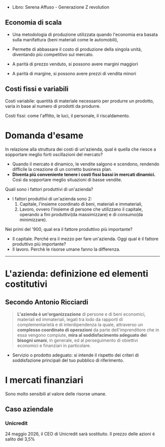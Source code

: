 - Libro: Serena Affuso - Generazione Z revolution

## Economia di scala
- Una metodologia di produzione utilizzata quando l'economia era basata sulla manifattura (beni materiali come le automobili), 

- Permette di abbassare il costo di produzione della singola unità, diventando più competitivo sul mercato.

- A parità di prezzo venduto, si possono avere margini maggiori
- A parità di margine, si possono avere prezzi di vendita minori

## Costi fissi e variabili
Costi variabile: quantità di materiale necessario per produrre un prodotto, varia in base al numero di prodotti da produrre.

Costi fissi: come l'affitto, le luci, il personale, il riscaldamento.


# Domanda d'esame 
In relazione alla struttura dei costi di un'azienda, qual è quella che riesce a sopportare meglio forti oscillazioni del mercato? 
- Quando il mercato è dinamico, le vendite salgono e scendono, rendendo difficile la creazione di un corretto business plan.
- **Diventa più conveniente tenere i costi fissi bassi in mercati dinamici.** Così da sopportare meglio situazioni di basse vendite.

Quali sono i fattori produttivi di un'azienda?
- I fattori produttivi di un'azienda sono 2:
    1. Capitale, l'insieme coordinato di beni, materiali e immateriali, 
    2. Lavoro, ovvero l'insieme di persone che utilizzano il capitale, operando a fini produttivi(da massimizzare) e di consumo(da minimizzare).


Nei primi del '900, qual era il fattore produttivo più importante?
- Il capitale. Perché era il mezzo per fare un'azienda.
Oggi qual è il fattore produttivo più importante?
- Il lavoro. Perchè le risorse umane fanno la differenza.

---

# L'azienda: definizione ed elementi costitutivi

## Secondo Antonio Ricciardi
> **L'azienda è un'organizzazione** di persone e di beni economici, materiali ed immateriali, legati tra lodo da rapporti di complementarietà e di interdipendenza la quale, attraverso un **complesso coordinato di operazioni** da parte dell'imprenditore che in essa vengono compiute, **mira al soddisfacimento adeguato dei bisogni umani**, in generale, ed al perseguimento di obiettivi economici e finanziari in particolare.

- Servizio o prodotto adeguato: si intende il rispetto dei criteri di soddisfazione principali del tuo pubblico di riferimento. 


# I mercati finanziari
Sono molto sensibili al valore delle risorse umane.

## Caso aziendale
### Unicredit
24 maggio 2026, il CEO di Unicredit sarà sostituito. Il prezzo delle azioni è salito del 3,5%